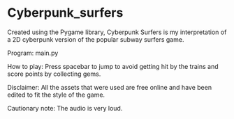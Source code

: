 # Cyberpunk_surfers
Created using the Pygame library, Cyberpunk Surfers is my interpretation of a 2D cyberpunk version of the popular subway surfers game.

Program: main.py

How to play: Press spacebar to jump to avoid getting hit by the trains and score points by collecting gems.

Disclaimer: All the assets that were used are free online and have been edited to fit the style of the game.

Cautionary note: The audio is very loud.
